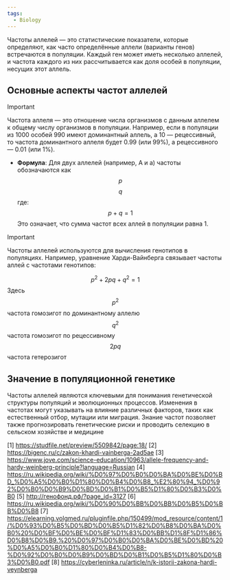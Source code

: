 ```yaml
---
tags:
  - Biology
---
```

Частоты аллелей — это статистические показатели, которые определяют, как часто определённые аллели (варианты генов) встречаются в популяции. Каждый ген может иметь несколько аллелей, и частота каждого из них рассчитывается как доля особей в популяции, несущих этот аллель.

## Основные аспекты частот аллелей

> [!important] 
> Частота аллеля — это отношение числа организмов с данным аллелем к общему числу организмов в популяции. Например, если в популяции из 1000 особей 990 имеют доминантный аллель, а 10 — рецессивный, то частота доминантного аллеля будет 0.99 (или 99%), а рецессивного — 0.01 (или 1%).

- **Формула**: Для двух аллелей (например, A и a) частоты обозначаются как $$ p $$ $$ q $$где:
  $$
  p + q = 1
  $$
  Это означает, что сумма частот всех аллей в популяции равна 1.


> [!important] 
> Частоты аллелей используются для вычисления генотипов в популяциях. Например, уравнение Харди-Вайнберга связывает частоты аллей с частотами генотипов:

$$
  p^2 + 2pq + q^2 = 1
  $$
  Здесь $$ p^2 $$ частота гомозигот по доминантному аллелю$$ q^2 $$ частота гомозигот по рецессивному $$ 2pq $$ частота гетерозигот

## Значение в популяционной генетике

Частоты аллелей являются ключевыми для понимания генетической структуры популяций и эволюционных процессов. Изменения в частотах могут указывать на влияние различных факторов, таких как естественный отбор, мутации или миграция. Знание частот позволяет также прогнозировать генетические риски и проводить селекцию в сельском хозяйстве и медицине


[1] https://studfile.net/preview/5509842/page:18/
[2] https://bigenc.ru/c/zakon-khardi-vainberga-2ad5ae
[3] https://www.jove.com/science-education/10963/allele-frequency-and-hardy-weinberg-principle?language=Russian
[4] https://ru.wikipedia.org/wiki/%D0%97%D0%B0%D0%BA%D0%BE%D0%BD_%D0%A5%D0%B0%D1%80%D0%B4%D0%B8_%E2%80%94_%D0%92%D0%B0%D0%B9%D0%BD%D0%B1%D0%B5%D1%80%D0%B3%D0%B0
[5] http://генофонд.рф/?page_id=3127
[6] https://ru.wikipedia.org/wiki/%D0%90%D0%BB%D0%BB%D0%B5%D0%BB%D0%B8
[7] https://elearning.volgmed.ru/pluginfile.php/150499/mod_resource/content/1/%D0%93%D0%B5%D0%BD%D0%B5%D1%82%D0%B8%D0%BA%D0%B0%20%D0%BF%D0%BE%D0%BF%D1%83%D0%BB%D1%8F%D1%86%D0%B8%D0%B9.%20%D0%97%D0%B0%D0%BA%D0%BE%D0%BD%20%D0%A5%D0%B0%D1%80%D0%B4%D0%B8-%D0%92%D0%B0%D0%B9%D0%BD%D0%B1%D0%B5%D1%80%D0%B3%D0%B0.pdf
[8] https://cyberleninka.ru/article/n/k-istorii-zakona-hardi-veynberga